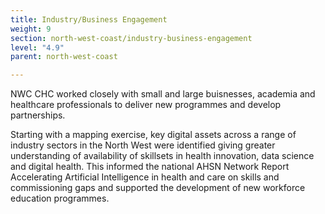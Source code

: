 ```yaml
---
title: Industry/Business Engagement
weight: 9
section: north-west-coast/industry-business-engagement
level: "4.9"
parent: north-west-coast

---
```


NWC CHC worked closely with small and large buisnesses, academia and healthcare professionals to deliver new programmes and develop partnerships. 

Starting with a mapping exercise, key digital assets across a range of industry sectors in the North West were identified giving greater understanding of availability of skillsets in health innovation, data science and digital health. This informed the national AHSN Network Report Accelerating Artificial Intelligence in health and care on skills and commissioning gaps and supported the development of new workforce education programmes.

